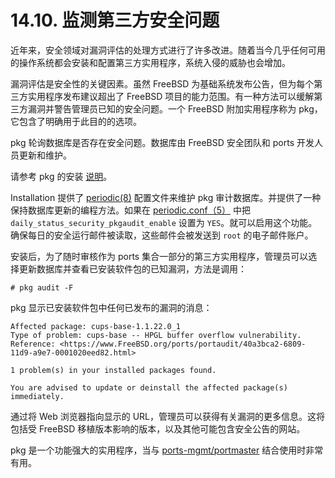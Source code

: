 # 14.10. 监测第三方安全问题

近年来，安全领域对漏洞评估的处理方式进行了许多改进。随着当今几乎任何可用的操作系统都会安装和配置第三方实用程序，系统入侵的威胁也会增加。

漏洞评估是安全性的关键因素。虽然 FreeBSD 为基础系统发布公告，但为每个第三方实用程序发布建议超出了 FreeBSD 项目的能力范围。有一种方法可以缓解第三方漏洞并警告管理员已知的安全问题。一个 FreeBSD 附加实用程序称为 pkg，它包含了明确用于此目的的选项。

pkg 轮询数据库是否存在安全问题。数据库由 FreeBSD 安全团队和 ports 开发人员更新和维护。

请参考 pkg 的安装 [说明](https://docs.freebsd.org/en/books/handbook/ports/index.html#pkgng-intro)。

Installation 提供了 [periodic(8)](https://www.freebsd.org/cgi/man.cgi?query=periodic&sektion=8&format=html) 配置文件来维护 pkg 审计数据库。并提供了一种保持数据库更新的编程方法。如果在 [periodic.conf（5）](https://www.freebsd.org/cgi/man.cgi?query=periodic.conf&sektion=5&format=html) 中把 `daily_status_security_pkgaudit_enable` 设置为 `YES`。就可以启用这个功能。确保每日的安全运行邮件被读取，这些邮件会被发送到 `root` 的电子邮件账户。

安装后，为了随时审核作为 ports 集合一部分的第三方实用程序，管理员可以选择更新数据库并查看已安装软件包的已知漏洞，方法是调用：

```
# pkg audit -F
```

pkg 显示已安装软件包中任何已发布的漏洞的消息：

```
Affected package: cups-base-1.1.22.0_1
Type of problem: cups-base -- HPGL buffer overflow vulnerability.
Reference: <https://www.FreeBSD.org/ports/portaudit/40a3bca2-6809-11d9-a9e7-0001020eed82.html>

1 problem(s) in your installed packages found.

You are advised to update or deinstall the affected package(s) immediately.
```

通过将 Web 浏览器指向显示的 URL，管理员可以获得有关漏洞的更多信息。这将包括受 FreeBSD 移植版本影响的版本，以及其他可能包含安全公告的网站。

pkg 是一个功能强大的实用程序，当与 [ports-mgmt/portmaster](https://cgit.freebsd.org/ports/tree/ports-mgmt/portmaster/pkg-descr) 结合使用时非常有用。
